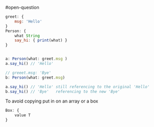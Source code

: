 #open-question 
```js
greet: {
    msg: 'Hello'
}
Person: {
    what String
    say_hi: { print(what) }
}


a: Person(what: greet.msg )
a.say_hi() // 'Hello'

// greeet.msg: 'Bye'
b: Person(what: greet.msg)

a.say_hi() // 'Hello' still referencing to the original 'Hello'
b.say_hi() // 'Bye'   referencing to the new 'Bye'
```


To avoid copying put in on an array or a box

```js
Box: {
    value T
}
```